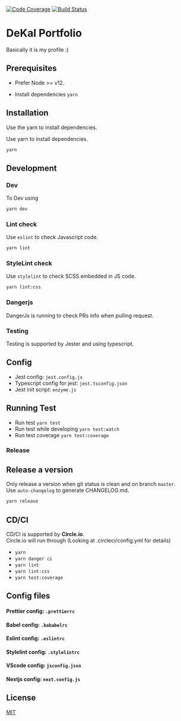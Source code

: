 [![Code Coverage](https://scrutinizer-ci.com/g/DeKal/portfolio-next-js/badges/coverage.png?b=master)](https://scrutinizer-ci.com/g/DeKal/portfolio-next-js/?branch=master) [![Build Status](https://scrutinizer-ci.com/g/DeKal/portfolio-next-js/badges/build.png?b=master)](https://scrutinizer-ci.com/g/DeKal/portfolio-next-js/build-status/master)

# DeKal Portfolio

Basically it is my profile :)

## Prerequisites

- Prefer Node >= v12.

- Install dependencies
`yarn`

## Installation

Use the yarn to install dependencies.

Use yarn to install dependencies.
```bash
yarn
```

## Development
### Dev
To Dev using
```bash
yarn dev
```
### Lint check
Use `eslint` to check Javascript code.
```bash
yarn lint
```
### StyleLint check
Use `stylelint` to check SCSS embedded in JS code.
```bash
yarn lint:css
```
### Dangerjs
DangerJs is running to check PRs info when pulling request.

### Testing
Testing is supported by Jester and using typescript.
## Config
- Jest config: `jest.config.js`
- Typescript config for jest: `jest.tsconfig.json`
- Jest init script: `enzyme.js`
## Running Test
- Run test `yarn test`
- Run test while developing `yarn test:watch`
- Run test coverage `yarn test:coverage`

### Release
## Release a version
Only release a version when git status is clean and on branch `master`.\
Use `auto-changelog` to generate CHANGELOG.md.
```bash
yarn release
```

## CD/CI
CD/CI is supported by **Circle.io**.\
Circle.io will run through (Looking at .circleci/config.yml for details)
- `yarn`
- `yarn danger ci`
- `yarn lint`
- `yarn lint:css`
- `yarn test:coverage`

## Config files
#### Prettier config: `.prettierrc`
#### Babel config: `.bababelrc`
#### Eslint config: `.eslintrc`
#### Stylelint config: `.stylelintrc`
#### VScode config: `jsconfig.json`
#### Nextjs config: `next.config.js`


## License
[MIT](https://choosealicense.com/licenses/mit/)
